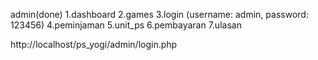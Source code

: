 admin(done)
1.dashboard
2.games
3.login (username: admin, password: 123456)
4.peminjaman
5.unit_ps
6.pembayaran
7.ulasan

http://localhost/ps_yogi/admin/login.php
